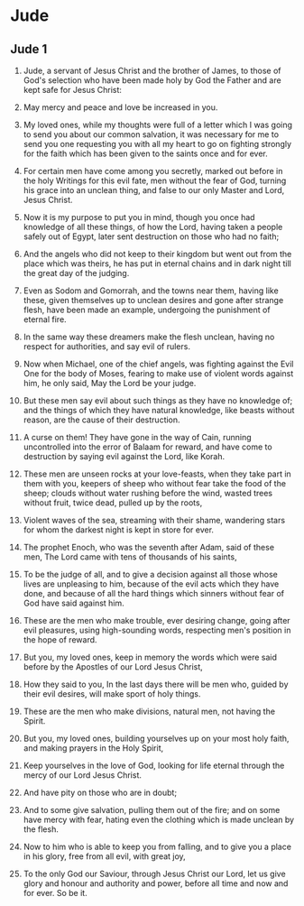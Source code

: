 # Jude

## Jude 1

1. Jude, a servant of Jesus Christ and the brother of James, to those of God's selection who have been made holy by God the Father and are kept safe for Jesus Christ:

2. May mercy and peace and love be increased in you.

3. My loved ones, while my thoughts were full of a letter which I was going to send you about our common salvation, it was necessary for me to send you one requesting you with all my heart to go on fighting strongly for the faith which has been given to the saints once and for ever.

4. For certain men have come among you secretly, marked out before in the holy Writings for this evil fate, men without the fear of God, turning his grace into an unclean thing, and false to our only Master and Lord, Jesus Christ.

5. Now it is my purpose to put you in mind, though you once had knowledge of all these things, of how the Lord, having taken a people safely out of Egypt, later sent destruction on those who had no faith;

6. And the angels who did not keep to their kingdom but went out from the place which was theirs, he has put in eternal chains and in dark night till the great day of the judging.

7. Even as Sodom and Gomorrah, and the towns near them, having like these, given themselves up to unclean desires and gone after strange flesh, have been made an example, undergoing the punishment of eternal fire.

8. In the same way these dreamers make the flesh unclean, having no respect for authorities, and say evil of rulers.

9. Now when Michael, one of the chief angels, was fighting against the Evil One for the body of Moses, fearing to make use of violent words against him, he only said, May the Lord be your judge.

10. But these men say evil about such things as they have no knowledge of; and the things of which they have natural knowledge, like beasts without reason, are the cause of their destruction.

11. A curse on them! They have gone in the way of Cain, running uncontrolled into the error of Balaam for reward, and have come to destruction by saying evil against the Lord, like Korah.

12. These men are unseen rocks at your love-feasts, when they take part in them with you, keepers of sheep who without fear take the food of the sheep; clouds without water rushing before the wind, wasted trees without fruit, twice dead, pulled up by the roots,

13. Violent waves of the sea, streaming with their shame, wandering stars for whom the darkest night is kept in store for ever.

14. The prophet Enoch, who was the seventh after Adam, said of these men, The Lord came with tens of thousands of his saints,

15. To be the judge of all, and to give a decision against all those whose lives are unpleasing to him, because of the evil acts which they have done, and because of all the hard things which sinners without fear of God have said against him.

16. These are the men who make trouble, ever desiring change, going after evil pleasures, using high-sounding words, respecting men's position in the hope of reward.

17. But you, my loved ones, keep in memory the words which were said before by the Apostles of our Lord Jesus Christ,

18. How they said to you, In the last days there will be men who, guided by their evil desires, will make sport of holy things.

19. These are the men who make divisions, natural men, not having the Spirit.

20. But you, my loved ones, building yourselves up on your most holy faith, and making prayers in the Holy Spirit,

21. Keep yourselves in the love of God, looking for life eternal through the mercy of our Lord Jesus Christ.

22. And have pity on those who are in doubt;

23. And to some give salvation, pulling them out of the fire; and on some have mercy with fear, hating even the clothing which is made unclean by the flesh.

24. Now to him who is able to keep you from falling, and to give you a place in his glory, free from all evil, with great joy,

25. To the only God our Saviour, through Jesus Christ our Lord, let us give glory and honour and authority and power, before all time and now and for ever. So be it.

